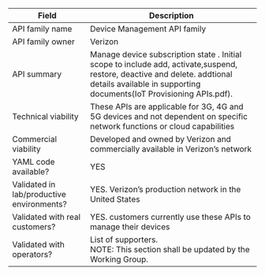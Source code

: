 | Field                                                          | Description                                                                                                               |
| -------------------------------------------------------------- | ------------------------------------------------------------------------------------------------------------------------- |
| API family name                                                | Device Management API family                                                                                              |
| API family owner                                               | Verizon                                                                                                                   |
| API summary                                                    | Manage device subscription state . Initial scope to include add, activate,suspend, restore, deactive and delete. addtional details available in supporting documents(IoT Provisioning APIs.pdf).                                                              |
| Technical viability                                            | These APIs are applicable for 3G, 4G and 5G devices and not dependent on specific network functions or cloud capabilities |
| Commercial viability                                           | Developed and owned by Verizon and commercially available in Verizon’s network                                            |
| YAML code available?                                           | YES                                                                                                                       |
| Validated in lab/productive environments?                      | YES. Verizon’s production network in the United States                                                                    |
| Validated with real customers?                                 | YES. customers currently use these APIs to manage their devices                                                           |
| Validated with operators?                                      | List of supporters.<br>NOTE: This section shall be updated by the Working Group.                                                    |